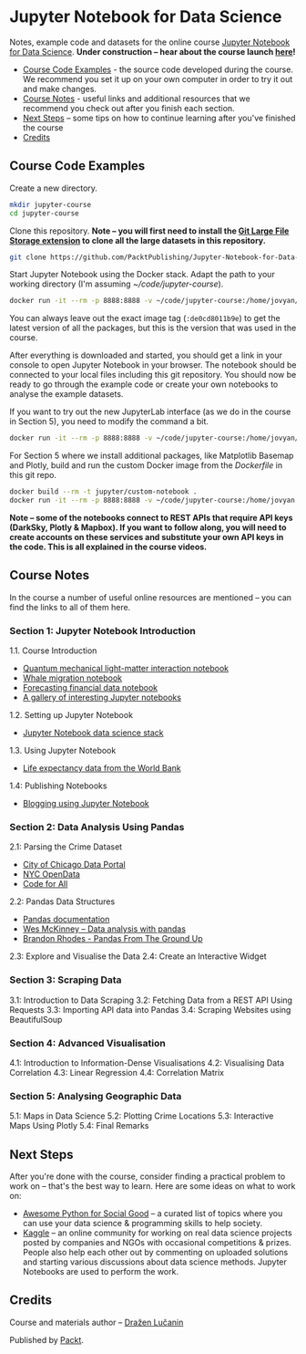# Jupyter Notebook for Data Science

Notes, example code and datasets for the online course
[Jupyter Notebook for Data Science](#). **Under construction – hear about the course launch [here](http://eepurl.com/dofsD1)!**

- [Course Code Examples](#course-code-examples) - the source code developed during the course. We recommend you set it up on your own computer in order to try it out and make changes.
- [Course Notes](#course-notes) - useful links and additional resources that we recommend you check out after you finish each section.
- [Next Steps](#next-steps) – some tips on how to continue learning after you've finished the course
- [Credits](#credits)


## Course Code Examples

Create a new directory.

```bash
mkdir jupyter-course
cd jupyter-course
```

Clone this repository. **Note – you will first need to install the [Git Large File Storage extension](https://git-lfs.github.com/) to clone all the large datasets in this repository.**

```bash
git clone https://github.com/PacktPublishing/Jupyter-Notebook-for-Data-Science.git
```

Start Jupyter Notebook using the Docker stack. Adapt the path to your working directory (I'm assuming *~/code/jupyter-course*).

```bash
docker run -it --rm -p 8888:8888 -v ~/code/jupyter-course:/home/jovyan/work jupyter/datascience-notebook:de0cd8011b9e
```

You can always leave out the exact image tag (`:de0cd8011b9e`) to get the latest version of all the packages, but this is the version that was used in the course.

After everything is downloaded and started, you should get a link in your console to open Jupyter Notebook in your browser. The notebook should be connected to your local files including this git repository. You should now be ready to go through the example code or create your own notebooks to analyse the example datasets.

If you want to try out the new JupyterLab interface (as we do in the course in Section 5), you need to modify the command a bit.

```bash
docker run -it --rm -p 8888:8888 -v ~/code/jupyter-course:/home/jovyan/work jupyter/datascience-notebook:de0cd8011b9e start.sh jupyter lab
```

For Section 5 where we install additional packages, like Matplotlib Basemap and Plotly, build and run the custom Docker image from the *Dockerfile* in this git repo.

```bash
docker build --rm -t jupyter/custom-notebook .
docker run -it --rm -p 8888:8888 -v ~/code/jupyter-course:/home/jovyan jupyter/custom-notebook start.sh jupyter lab
```

**Note – some of the notebooks connect to REST APIs that require API keys (DarkSky, Plotly & Mapbox). If you want to follow along, you will need to create accounts on these services and substitute your own API keys in the code. This is all explained in the course videos.**


## Course Notes

In the course a number of useful online resources are mentioned – you can
find the links to all of them here.

### Section 1: Jupyter Notebook Introduction

1.1. Course Introduction

* [Quantum mechanical light-matter interaction notebook](https://github.com/jrjohansson/qutip-lectures/blob/master/Lecture-1-Jaynes-Cumming-model.ipynb)
* [Whale migration notebook](http://nbviewer.jupyter.org/github/robertodealmeida/notebooks/blob/master/earth_day_data_challenge/Analyzing%20whale%20tracks.ipynb)
* [Forecasting financial data notebook](https://github.com/rsvp/fecon235/blob/master/nb/qdl-libor-fed-funds.ipynb)
* [A gallery of interesting Jupyter notebooks](https://github.com/jupyter/jupyter/wiki/A-gallery-of-interesting-Jupyter-Notebooks)

1.2. Setting up Jupyter Notebook

* [Jupyter Notebook data science stack](https://github.com/jupyter/docker-stacks/tree/master/datascience-notebook)

1.3. Using Jupyter Notebook

* [Life expectancy data from the World Bank](https://data.worldbank.org/indicator/SP.DYN.LE00.IN)

1.4: Publishing Notebooks

* [Blogging using Jupyter Notebook](https://github.com/dataquestio/jupyter-blog)

### Section 2: Data Analysis Using Pandas

2.1: Parsing the Crime Dataset

* [City of Chicago Data Portal](https://data.cityofchicago.org/)
* [NYC OpenData](https://data.cityofnewyork.us)
* [Code for All](https://codeforall.org/)

2.2: Pandas Data Structures

* [Pandas documentation](https://pandas.pydata.org/pandas-docs/stable/index.html)
* [Wes McKinney – Data analysis with pandas](https://www.youtube.com/watch?v=w26x-z-BdWQ)
* [Brandon Rhodes - Pandas From The Ground Up](https://www.youtube.com/watch?v=5JnMutdy6Fw)

2.3: Explore and Visualise the Data
2.4: Create an Interactive Widget

### Section 3: Scraping Data

3.1: Introduction to Data Scraping
3.2: Fetching Data from a REST API Using Requests
3.3: Importing API data into Pandas
3.4: Scraping Websites using BeautifulSoup

### Section 4: Advanced Visualisation

4.1: Introduction to Information-Dense Visualisations
4.2: Visualising Data Correlation
4.3: Linear Regression
4.4: Correlation Matrix


### Section 5: Analysing Geographic Data

5.1: Maps in Data Science
5.2: Plotting Crime Locations
5.3: Interactive Maps Using Plotly
5.4: Final Remarks


## Next Steps

After you're done with the course, consider finding a practical problem to work on – that's the best way to learn. Here are some ideas on what to work on:

- [Awesome Python for Social Good](https://github.com/metakermit/awesome-python-for-social-good) – a curated list of topics where you can use your data science & programming skills to help society.
- [Kaggle](https://www.kaggle.com/) – an online community for working on real data science projects posted by companies and NGOs with occasional competitions & prizes. People also help each other out by commenting on uploaded solutions and starting various discussions about data science methods. Jupyter Notebooks are used to perform the work.


## Credits

Course and materials author – [Dražen Lučanin](https://metakermit.com/)

Published by [Packt](https://www.packtpub.com/).
